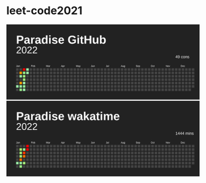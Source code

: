 # leet-code2021

![Github](https://github.com/xiumu2017/leet-code2021/blob/main/examples/github.svg)
![Wakatime](https://github.com/xiumu2017/leet-code2021/blob/main/examples/wakatime.svg)
